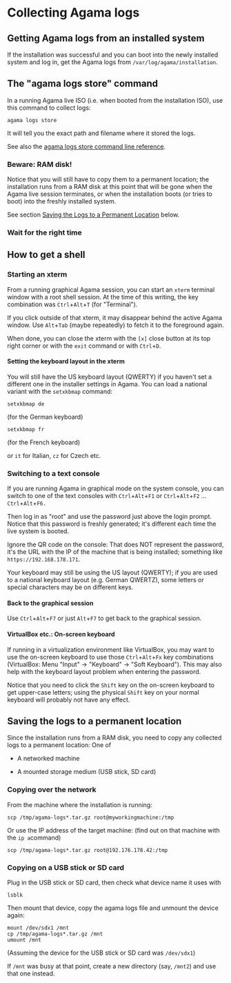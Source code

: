 # Collecting Agama logs

## Getting Agama logs from an installed system

If the installation was successful and you can boot into the newly installed
system and log in, get the Agama logs from `/var/log/agama/installation`.


## The "agama logs store" command

In a running Agama live ISO (i.e. when booted from the installation ISO), use
this command to collect logs:

```
agama logs store
```

It will tell you the exact path and filename where it stored the logs.

See also the [agama logs store command line reference](../user/cli#agama-logs-store).



### Beware: RAM disk!

Notice that you will still have to copy them to a permanent location; the
installation runs from a RAM disk at this point that will be gone when the
Agama live session terminates, or when the installation boots (or tries to
boot) into the freshly installed system.

See section
[Saving the Logs to a Permanent Location](./collecting-agama-logs#saving-the-logs-to-a-permanent-location)
below.


### Wait for the right time



## How to get a shell

### Starting an xterm

From a running graphical Agama session, you can start an `xterm` terminal
window with a root shell session. At the time of this writing, the key
combination was `Ctrl`+`Alt`+`T` (for "Terminal").

If you click outside of that xterm, it may disappear behind the active Agama
window. Use `Alt`+`Tab` (maybe repeatedly) to fetch it to the foreground again.

When done, you can close the xterm with the `[x]` close button at its top right
corner or with the `exit` command or with `Ctrl`+`D`.


#### Setting the keyboard layout in the xterm

You will still have the US keyboard layout (QWERTY) if you haven't set a
different one in the installer settings in Agama. You can load a national
variant with the `setxkbmap` command:

```
setxkbmap de
```
(for the German keyboard)

```
setxkbmap fr
```
(for the French keyboard)

or `it` for Italian, `cz` for Czech etc.


### Switching to a text console

If you are running Agama in graphical mode on the system console, you can
switch to one of the text consoles with `Ctrl`+`Alt`+`F1` or `Ctrl`+`Alt`+`F2`
...  `Ctrl`+`Alt`+`F6.`

Then log in as "root" and use the password just above the login prompt. Notice
that this password is freshly generated; it's different each time the live
system is booted.

Ignore the QR code on the console: That does NOT represent the password, it's
the URL with the IP of the machine that is being installed; something like
`https://192.168.178.171`.

Your keyboard may still be using the US layout (QWERTY); if you are used to a
national keyboard layout (e.g. German QWERTZ), some letters or special
characters may be on different keys.


#### Back to the graphical session

Use `Ctrl`+`Alt`+`F7` or just `Alt`+`F7` to get back to the graphical session.


#### VirtualBox etc.: On-screen keyboard

If running in a virtualization environment like VirtualBox, you may want to use
the on-screen keyboard to use those `Ctrl`+`Alt`+`Fx` key combinations
(VirtualBox: Menu "Input" -> "Keyboard" -> "Soft Keyboard"). This may also help
with the keyboard layout problem when entering the password.

Notice that you need to click the `Shift` key on the on-screen keyboard to get
upper-case letters; using the physical `Shift` key on your normal keyboard will
probably not have any effect.


## Saving the logs to a permanent location

Since the installation runs from a RAM disk, you need to copy any collected
logs to a permanent location: One of

- A networked machine

- A mounted storage medium (USB stick, SD card)


### Copying over the network

From the machine where the installation is running:

```
scp /tmp/agama-logs*.tar.gz root@myworkingmachine:/tmp
```

Or use the IP address of the target machine:
(find out on that machine with the `ip a`command)

```
scp /tmp/agama-logs*.tar.gz root@192.176.178.42:/tmp
```


### Copying on a USB stick or SD card

Plug in the USB stick or SD card, then check what device name it uses with

```
lsblk
```

Then mount that device, copy the agama logs file and unmount the device again:

```
mount /dev/sdx1 /mnt
cp /tmp/agama-logs*.tar.gz /mnt
umount /mnt
```

(Assuming the device for the USB stick or SD card was `/dev/sdx1`)

If `/mnt` was busy at that point, create a new directory (say, `/mnt2`) and use
that one instead.
